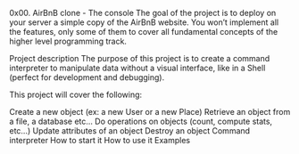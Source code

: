 0x00. AirBnB clone - The console
The goal of the project is to deploy on your server a simple copy of the AirBnB website. You won’t implement all the features, only some of them to cover all fundamental concepts of the higher level programming track.

Project description
The purpose of this project is to create a command interpreter to manipulate data without a visual interface, like in a Shell (perfect for development and debugging).

This project will cover the following:

Create a new object (ex: a new User or a new Place)
Retrieve an object from a file, a database etc…
Do operations on objects (count, compute stats, etc…)
Update attributes of an object
Destroy an object
Command interpreter
How to start it
How to use it
Examples
